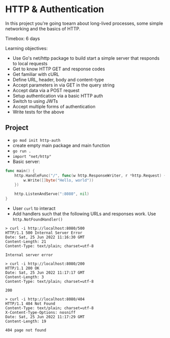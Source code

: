 # HTTP & Authentication

In this project you're going toearn about long-lived processes, some simple networking and the basics of HTTP.

Timebox: 6 days

Learning objectives:

- Use Go's net/http package to build start a simple server that responds to local requests
- Get to know HTTP GET and response codes
- Get familiar with cURL
- Define URL, header, body and content-type
- Accept parameters in via GET in the query string
- Accept data via a POST request
- Setup authentication via a basic HTTP auth
- Switch to using JWTs
- Accept multiple forms of authentication
- Write tests for the above

## Project

- `go mod init http-auth`
- create empty main package and main function
- `go run .`
- `import "net/http"`
- Basic server:

```go
func main() {
    http.HandleFunc("/", func(w http.ResponseWriter, r *http.Request) {
		w.Write([]byte("Hello, world"))
	})

	http.ListenAndServe(":8080", nil)
}
```

- User `curl` to interact
- Add handlers such that the following URLs and responses work. Use `http.NotFoundHandler()`

```
> curl -i http://localhost:8080/500
HTTP/1.1 500 Internal Server Error
Date: Sat, 25 Jun 2022 11:16:30 GMT
Content-Length: 21
Content-Type: text/plain; charset=utf-8

Internal server error

> curl -i http://localhost:8080/200
HTTP/1.1 200 OK
Date: Sat, 25 Jun 2022 11:17:17 GMT
Content-Length: 3
Content-Type: text/plain; charset=utf-8

200

> curl -i http://localhost:8080/404
HTTP/1.1 404 Not Found
Content-Type: text/plain; charset=utf-8
X-Content-Type-Options: nosniff
Date: Sat, 25 Jun 2022 11:17:29 GMT
Content-Length: 19

404 page not found
```
